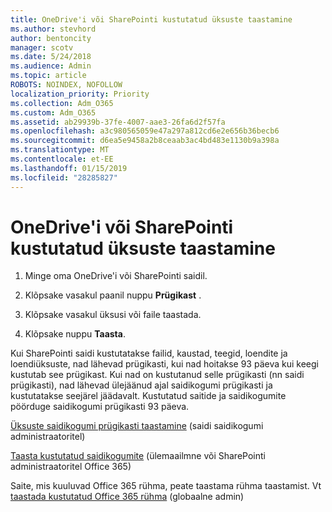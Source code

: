 ```yaml
---
title: OneDrive'i või SharePointi kustutatud üksuste taastamine
ms.author: stevhord
author: bentoncity
manager: scotv
ms.date: 5/24/2018
ms.audience: Admin
ms.topic: article
ROBOTS: NOINDEX, NOFOLLOW
localization_priority: Priority
ms.collection: Adm_O365
ms.custom: Adm_O365
ms.assetid: ab29939b-37fe-4007-aae3-26fa6d2f57fa
ms.openlocfilehash: a3c980565059e47a297a812cd6e2e656b36becb6
ms.sourcegitcommit: d6ea5e9458a2b8ceaab3ac4bd483e1130b9a398a
ms.translationtype: MT
ms.contentlocale: et-EE
ms.lasthandoff: 01/15/2019
ms.locfileid: "28285827"
---
```

# <a name="restore-deleted-items-from-sharepoint-or-onedrive"></a>OneDrive'i või SharePointi kustutatud üksuste taastamine

1. Minge oma OneDrive'i või SharePointi saidil.
    
2. Klõpsake vasakul paanil nuppu **Prügikast** . 
    
3. Klõpsake vasakul üksusi või faile taastada.
    
4. Klõpsake nuppu **Taasta**. 
    
Kui SharePointi saidi kustutatakse failid, kaustad, teegid, loendite ja loendiüksuste, nad lähevad prügikasti, kui nad hoitakse 93 päeva kui keegi kustutab see prügikast. Kui nad on kustutanud selle prügikasti (nn saidi prügikasti), nad lähevad ülejäänud ajal saidikogumi prügikasti ja kustutatakse seejärel jäädavalt. Kustutatud saitide ja saidikogumite pöörduge saidikogumi prügikasti 93 päeva.
  
[Üksuste saidikogumi prügikasti taastamine](https://go.microsoft.com/fwlink/?linkid=867800) (saidi saidikogumi administraatoritel) 
  
[Taasta kustutatud saidikogumite](https://go.microsoft.com/fwlink/?linkid=867660) (ülemaailmne või SharePointi administraatoritel Office 365) 
  
Saite, mis kuuluvad Office 365 rühma, peate taastama rühma taastamist. Vt [taastada kustutatud Office 365 rühma](https://go.microsoft.com/fwlink/?linkid=867802) (globaalne admin) 
  

